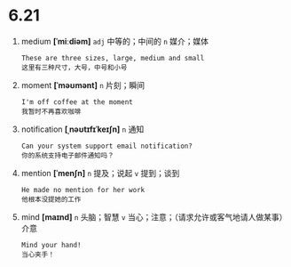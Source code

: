 # 6.21

1. medium **[ˈmiːdiəm]** `adj` 中等的；中间的 `n` 媒介；媒体

   ```
   These are three sizes, large, medium and small
   这里有三种尺寸，大号，中号和小号
   ```

2. moment **[ˈməʊmənt]** `n` 片刻；瞬间

   ```
   I'm off coffee at the moment
   我暂时不再喜欢咖啡
   ```

3. notification **[ˌnəʊtɪfɪˈkeɪʃn]** `n` 通知

   ```
   Can your system support email notification?
   你的系统支持电子邮件通知吗？
   ```

4. mention **[ˈmenʃn]** `n` 提及；说起 `v` 提到；谈到

   ```
   He made no mention for her work
   他根本没提她的工作
   ```

5. mind **[maɪnd]** `n` 头脑；智慧 `v` 当心；注意；（请求允许或客气地请人做某事）介意

   ```
   Mind your hand!
   当心夹手！
   ```

